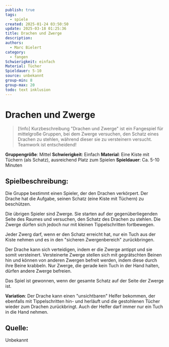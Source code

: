 ```yaml
---
publish: true
tags:
  - spiele
created: 2025-01-24 03:50:50
update: 2025-03-18 01:25:36
title: Drachen und Zwerge
description: 
authors:
  - Marc Bielert
category:
  - fangen
Schwierigkeit: einfach
Material: Tücher
Spieldauer: 5-10
source: unbekannt
group-min: 8
group-max: 20
todo: text inklusion
---
```


# Drachen und Zwerge

> [!info] Kurzbeschreibung
> "Drachen und Zwerge" ist ein Fangespiel für mittelgroße Gruppen, bei dem Zwerge versuchen, den Schatz eines Drachen zu stehlen, während dieser sie zu versteinern versucht. Teamwork ist entscheidend!

**Gruppengröße**: Mittel
**Schwierigkeit**: Einfach
**Material**: Eine Kiste mit Tüchern (als Schatz), ausreichend Platz zum Spielen
**Spieldauer**: Ca. 5-10 Minuten

## **Spielbeschreibung**:

Die Gruppe bestimmt einen Spieler, der den Drachen verkörpert. Der Drache hat die Aufgabe, seinen Schatz (eine Kiste mit Tüchern) zu beschützen.

Die übrigen Spieler sind Zwerge. Sie starten auf der gegenüberliegenden Seite des Raumes und versuchen, den Schatz des Drachen zu stehlen. Die Zwerge dürfen sich jedoch nur mit kleinen Tippelschritten fortbewegen.

Jeder Zwerg darf, wenn er den Schatz erreicht hat, nur ein Tuch aus der Kiste nehmen und es in den "sicheren Zwergenbereich" zurückbringen.

Der Drache kann sich verteidigen, indem er die Zwerge antippt und sie somit versteinert. Versteinerte Zwerge stellen sich mit gegrätschten Beinen hin und können von anderen Zwergen befreit werden, indem diese durch ihre Beine krabbeln. Nur Zwerge, die gerade kein Tuch in der Hand halten, dürfen andere Zwerge befreien.

Das Spiel ist gewonnen, wenn der gesamte Schatz auf der Seite der Zwerge ist.

**Variation**: Der Drache kann einen "unsichtbaren" Helfer bekommen, der ebenfalls mit Tippelschritten hin- und herläuft und die gestohlenen Tücher wieder zum Drachen zurückbringt. Auch der Helfer darf immer nur ein Tuch in die Hand nehmen.

## **Quelle**:

Unbekannt
